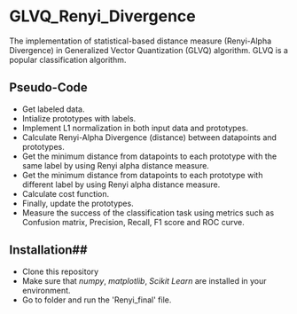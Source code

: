 # GLVQ_Renyi_Divergence
The implementation of statistical-based distance measure (Renyi-Alpha Divergence) in Generalized Vector Quantization (GLVQ) algorithm. GLVQ is a popular classification algorithm.

## Pseudo-Code

* Get labeled data.
* Intialize prototypes with labels.
* Implement L1 normalization in both input data and prototypes.
* Calculate Renyi-Alpha Divergence (distance) between datapoints and prototypes.
* Get the minimum distance from datapoints to each prototype with the same label by using Renyi alpha distance measure.
* Get the minimum distance from datapoints to each prototype with different label by using Renyi alpha distance measure.
* Calculate cost function.
* Finally, update the prototypes.
* Measure the success of the classification task using metrics such as Confusion matrix, Precision, Recall, F1 score and ROC curve.

## Installation##

* Clone this repository
* Make sure that _numpy_, _matplotlib_, _Scikit Learn_ are installed in your environment.
* Go to folder and run the 'Renyi_final' file.



